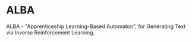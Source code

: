 # ALBA
ALBA - "Apprenticeship Learning-Based Automaton", for Generating Text via Inverse Reinforcement Learning.
